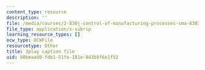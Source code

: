 ```yaml
---
content_type: resource
description: ''
file: /media/courses/2-830j-control-of-manufacturing-processes-sma-6303-spring-2008/88beaad0fdb151fe181e843b8f6e1f52_FuGcyIynuxg.srt
file_type: application/x-subrip
learning_resource_types: []
ocw_type: OCWFile
resourcetype: Other
title: 3play caption file
uid: 88beaad0-fdb1-51fe-181e-843b8f6e1f52
---
```

